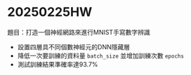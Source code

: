 # 20250225HW
題目：打造一個神經網路來進行MNIST手寫數字辨識
* 設置四層具不同個數神經元的DNN隱藏層
* 降低一次要訓練的資料量 `batch_size` 並增加訓練次數 `epochs`
* 測試訓練結果準確率達93.7%
